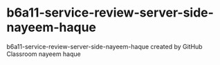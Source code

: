 # b6a11-service-review-server-side-nayeem-haque
b6a11-service-review-server-side-nayeem-haque created by GitHub Classroom
nayeem haque
